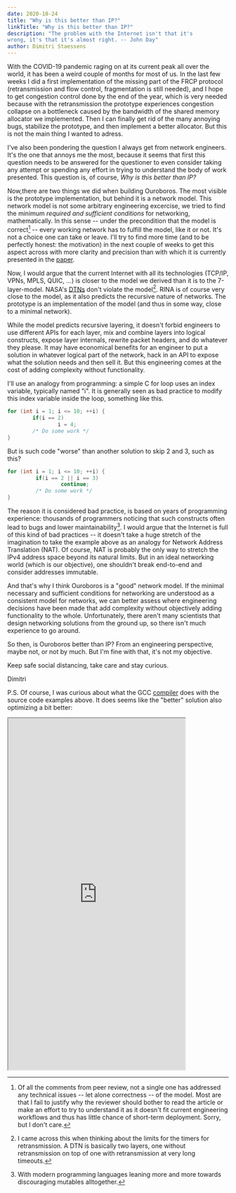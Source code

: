 ```yaml
---
date: 2020-10-24
title: "Why is this better than IP?"
linkTitle: "Why is this better than IP?"
description: "The problem with the Internet isn't that it's
wrong, it's that it's almost right. -- John Day"
author: Dimitri Staessens
---
```


With the COVID-19 pandemic raging on at its current peak all over the
world, it has been a weird couple of months for most of us. In the
last few weeks I did a first implementation of the missing part of the
FRCP protocol (retransmission and flow control, fragmentation is still
needed), and I hope to get congestion control done by the end of the
year, which is very needed because with the retransmission the
prototype experiences congestion collapse on a bottleneck caused by
the bandwidth of the shared memory allocator we implemented. Then I
can finally get rid of the many annoying bugs, stabilize the
prototype, and then implement a better allocator. But this is not the
main thing I wanted to adress.

I've also been pondering the question I always get from network
engineers. It's the one that annoys me the most, because it seems that
first this question needs to be answered for the questioner to even
consider taking any attempt or spending any effort in trying to
understand the body of work presented. This question is, of course,
*Why is this better than IP?*

Now,there are two things we did when building Ouroboros. The most
visible is the prototype implementation, but behind it is a network
model. This network model is not some arbitrary engineering excercise,
we tried to find the minimum *required and sufficient conditions* for
networking, mathematically. In this sense -- under the precondition
that the model is correct[^2] -- every working network has to fulfill
the model, like it or not. It's not a choice one can take or
leave. I'll try to find more time (and to be perfectly honest: the
motivation) in the next couple of weeks to get this aspect across with
more clarity and precision than with which it is currently presented
in the [paper](https://arxiv.org/pdf/2001.09707.pdf).

Now, I would argue that the current Internet with all its technologies
(TCP/IP, VPNs, MPLS, QUIC, ...) is closer to the model we derived than
it is to the 7-layer-model. NASA's
[DTNs](https://www.nasa.gov/content/dtn) don't violate the
model[^1]. RINA is of course very close to the model, as it also
predicts the recursive nature of networks. The prototype is an
implementation of the model (and thus in some way, close to a minimal
network).

While the model predicts recursive layering, it doesn't forbid
engineers to use different APIs for each layer, mix and combine layers
into logical constructs, expose layer internals, rewrite packet
headers, and do whatever they please. It may have economical benefits
for an engineer to put a solution in whatever logical part of the
network, hack in an API to expose what the solution needs and then
sell it. But this engineering comes at the cost of adding complexity
without functionality.

I'll use an analogy from programming: a simple C for loop uses an
index variable, typically named "i". It is generally seen as bad
practice to modify this index variable inside the loop, something like
this.

```C
for (int i = 1; i <= 10; ++i) {
        if(i == 2)
                i = 4;
        /* Do some work */
}
```

But is such code "worse" than another solution to skip 2 and 3, such
as this?

```C
for (int i = 1; i <= 10; ++i) {
         if(i == 2 || i == 3)
                 continue;
         /* Do some work */
}
```

The reason it is considered bad practice, is based on years of
programming experience: thousands of programmers noticing that such
constructs often lead to bugs and lower maintainability[^3]. I would
argue that the Internet is full of this kind of bad practices -- it
doesn't take a huge stretch of the imagination to take the example
above as an analogy for Network Address Translation (NAT). Of course,
NAT is probably the only way to stretch the IPv4 address space beyond
its natural limits. But in an ideal networking world (which is our
objective), one shouldn't break end-to-end and consider addresses
immutable.

And that's why I think Ouroboros is a "good" network model. If the
minimal necessary and sufficient conditions for networking are
understood as a consistent model for networks, we can better assess
where engineering decisions have been made that add complexity without
objectively adding functionality to the whole. Unfortunately, there
aren't many scientists that design networking solutions from the
ground up, so there isn't much experience to go around.

So then, is Ouroboros better than IP? From an engineering perspective,
maybe not, or not by much. But I'm fine with that, it's not my objective.

Keep safe social distancing, take care and stay curious.

Dimitri

P.S. Of course, I was curious about what the GCC
[compiler](https://godbolt.org) does with the source code examples
above. It does seems like the "better" solution also optimizing a bit
better:

<iframe width="80%" height="800px" src="https://godbolt.org/e#g:!((g:!((g:!((h:codeEditor,i:(fontScale:14,j:1,lang:___c,selection:(endColumn:2,endLineNumber:18,positionColumn:2,positionLineNumber:18,selectionStartColumn:2,selectionStartLineNumber:18,startColumn:2,startLineNumber:18),source:'//+Type+your+code+here,+or+load+an+example.%0A%23include+%3Cstdio.h%3E%0A%0Avoid+func()+%7B%0A++++for+(int+i+%3D+1%3B+i+%3C%3D+10%3B+%2B%2Bi)+%7B%0A++++++++if(i+%3D%3D+2)%0A+++++++++++i+%3D+4%3B%0A++++++++printf(%22%25d%5Cn.%22,+i)%3B%0A++++%7D%0A%7D%0A%0Avoid+func2()+%7B%0A++++for+(int+i+%3D+1%3B+i+%3C%3D+10%3B+%2B%2Bi)+%7B%0A++++++++if(i+%3D%3D+2+%7C%7C+i+%3D%3D+3)%0A++++++++++++continue%3B%0A++++++++printf(%22%25d%5Cn.%22,+i)%3B%0A++++%7D%0A%7D'),l:'5',n:'0',o:'C+source+%231',t:'0')),k:50,l:'4',n:'0',o:'',s:0,t:'0'),(g:!((h:compiler,i:(compiler:cg102,filters:(b:'0',binary:'1',commentOnly:'0',demangle:'0',directives:'0',execute:'1',intel:'0',libraryCode:'1',trim:'1'),fontScale:14,j:1,lang:___c,libs:!(),options:'-O4',selection:(endColumn:25,endLineNumber:11,positionColumn:25,positionLineNumber:11,selectionStartColumn:25,selectionStartLineNumber:11,startColumn:25,startLineNumber:11),source:1),l:'5',n:'0',o:'x86-64+gcc+10.2+(Editor+%231,+Compiler+%231)+C',t:'0')),k:50,l:'4',n:'0',o:'',s:0,t:'0')),l:'2',n:'0',o:'',t:'0')),version:4"></iframe>


[^1]: I came across this when thinking about the limits for the timers for retransmission. A DTN is basically two layers, one without retransmission on top of one with retransmission at very long timeouts.
[^2]: Of all the comments from peer review, not a single one has addressed any technical issues -- let alone correctness -- of the model. Most are that I fail to justify why the reviewer should bother to read the article or make an effort to try to understand it as it doesn't fit current engineering workflows and thus has little chance of short-term deployment. Sorry, but I don't care.
[^3]: With modern programming languages leaning more and more towards discouraging mutables alltogether.
